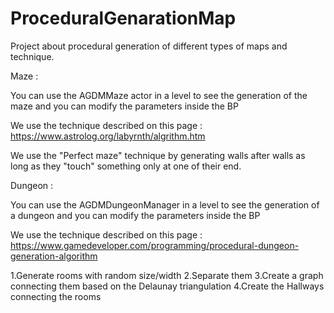 # ProceduralGenarationMap
 
Project about procedural generation of different types of maps and technique.

Maze :

You can use the AGDMMaze actor in a level to see the generation of the maze and you can modify the parameters inside the BP

We use the technique described on this page : https://www.astrolog.org/labyrnth/algrithm.htm

We use the "Perfect maze" technique by generating walls after walls as long as they "touch" something only at one of their end.

Dungeon :

You can use the AGDMDungeonManager in a level to see the generation of a dungeon and you can modify the parameters inside the BP

We use the technique described on this page : https://www.gamedeveloper.com/programming/procedural-dungeon-generation-algorithm

1.Generate rooms with random size/width
2.Separate them
3.Create a graph connecting them based on the Delaunay triangulation
4.Create the Hallways connecting the rooms
